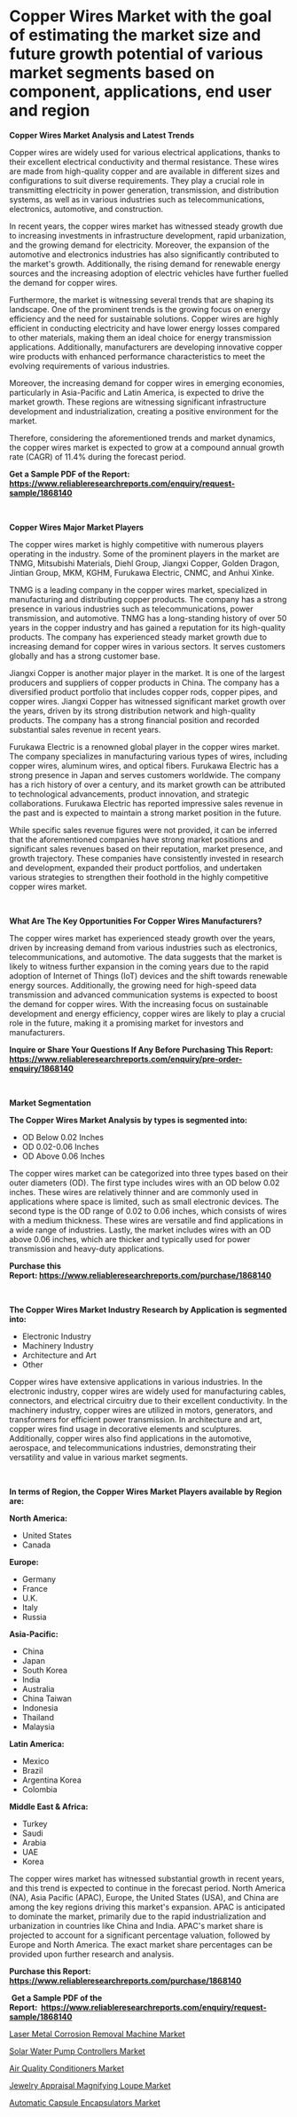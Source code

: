 <p><h1>Copper Wires Market with the goal of estimating the market size and future growth potential of various market segments based on component, applications, end user and region</h1></p><p><strong>Copper Wires Market Analysis and Latest Trends</strong></p>
<p><p>Copper wires are widely used for various electrical applications, thanks to their excellent electrical conductivity and thermal resistance. These wires are made from high-quality copper and are available in different sizes and configurations to suit diverse requirements. They play a crucial role in transmitting electricity in power generation, transmission, and distribution systems, as well as in various industries such as telecommunications, electronics, automotive, and construction.</p><p>In recent years, the copper wires market has witnessed steady growth due to increasing investments in infrastructure development, rapid urbanization, and the growing demand for electricity. Moreover, the expansion of the automotive and electronics industries has also significantly contributed to the market's growth. Additionally, the rising demand for renewable energy sources and the increasing adoption of electric vehicles have further fuelled the demand for copper wires.</p><p>Furthermore, the market is witnessing several trends that are shaping its landscape. One of the prominent trends is the growing focus on energy efficiency and the need for sustainable solutions. Copper wires are highly efficient in conducting electricity and have lower energy losses compared to other materials, making them an ideal choice for energy transmission applications. Additionally, manufacturers are developing innovative copper wire products with enhanced performance characteristics to meet the evolving requirements of various industries.</p><p>Moreover, the increasing demand for copper wires in emerging economies, particularly in Asia-Pacific and Latin America, is expected to drive the market growth. These regions are witnessing significant infrastructure development and industrialization, creating a positive environment for the market.</p><p>Therefore, considering the aforementioned trends and market dynamics, the copper wires market is expected to grow at a compound annual growth rate (CAGR) of 11.4% during the forecast period.</p></p>
<p><strong>Get a Sample PDF of the Report:&nbsp; <a href="https://www.reliableresearchreports.com/enquiry/request-sample/1868140">https://www.reliableresearchreports.com/enquiry/request-sample/1868140</a></strong></p>
<p>&nbsp;</p>
<p><strong>Copper Wires Major Market Players</strong></p>
<p><p>The copper wires market is highly competitive with numerous players operating in the industry. Some of the prominent players in the market are TNMG, Mitsubishi Materials, Diehl Group, Jiangxi Copper, Golden Dragon, Jintian Group, MKM, KGHM, Furukawa Electric, CNMC, and Anhui Xinke.</p><p>TNMG is a leading company in the copper wires market, specialized in manufacturing and distributing copper products. The company has a strong presence in various industries such as telecommunications, power transmission, and automotive. TNMG has a long-standing history of over 50 years in the copper industry and has gained a reputation for its high-quality products. The company has experienced steady market growth due to increasing demand for copper wires in various sectors. It serves customers globally and has a strong customer base.</p><p>Jiangxi Copper is another major player in the market. It is one of the largest producers and suppliers of copper products in China. The company has a diversified product portfolio that includes copper rods, copper pipes, and copper wires. Jiangxi Copper has witnessed significant market growth over the years, driven by its strong distribution network and high-quality products. The company has a strong financial position and recorded substantial sales revenue in recent years.</p><p>Furukawa Electric is a renowned global player in the copper wires market. The company specializes in manufacturing various types of wires, including copper wires, aluminum wires, and optical fibers. Furukawa Electric has a strong presence in Japan and serves customers worldwide. The company has a rich history of over a century, and its market growth can be attributed to technological advancements, product innovation, and strategic collaborations. Furukawa Electric has reported impressive sales revenue in the past and is expected to maintain a strong market position in the future.</p><p>While specific sales revenue figures were not provided, it can be inferred that the aforementioned companies have strong market positions and significant sales revenues based on their reputation, market presence, and growth trajectory. These companies have consistently invested in research and development, expanded their product portfolios, and undertaken various strategies to strengthen their foothold in the highly competitive copper wires market.</p></p>
<p>&nbsp;</p>
<p><strong>What Are The Key Opportunities For Copper Wires Manufacturers?</strong></p>
<p><p>The copper wires market has experienced steady growth over the years, driven by increasing demand from various industries such as electronics, telecommunications, and automotive. The data suggests that the market is likely to witness further expansion in the coming years due to the rapid adoption of Internet of Things (IoT) devices and the shift towards renewable energy sources. Additionally, the growing need for high-speed data transmission and advanced communication systems is expected to boost the demand for copper wires. With the increasing focus on sustainable development and energy efficiency, copper wires are likely to play a crucial role in the future, making it a promising market for investors and manufacturers.</p></p>
<p><strong>Inquire or Share Your Questions If Any Before Purchasing This Report: <a href="https://www.reliableresearchreports.com/enquiry/pre-order-enquiry/1868140">https://www.reliableresearchreports.com/enquiry/pre-order-enquiry/1868140</a></strong></p>
<p>&nbsp;</p>
<p><strong>Market Segmentation</strong></p>
<p><strong>The Copper Wires Market Analysis by types is segmented into:</strong></p>
<p><ul><li>OD Below 0.02 Inches</li><li>OD 0.02-0.06 Inches</li><li>OD Above 0.06 Inches</li></ul></p>
<p><p>The copper wires market can be categorized into three types based on their outer diameters (OD). The first type includes wires with an OD below 0.02 inches. These wires are relatively thinner and are commonly used in applications where space is limited, such as small electronic devices. The second type is the OD range of 0.02 to 0.06 inches, which consists of wires with a medium thickness. These wires are versatile and find applications in a wide range of industries. Lastly, the market includes wires with an OD above 0.06 inches, which are thicker and typically used for power transmission and heavy-duty applications.</p></p>
<p><strong>Purchase this Report:&nbsp;<a href="https://www.reliableresearchreports.com/purchase/1868140">https://www.reliableresearchreports.com/purchase/1868140</a></strong></p>
<p>&nbsp;</p>
<p><strong>The Copper Wires Market Industry Research by Application is segmented into:</strong></p>
<p><ul><li>Electronic Industry</li><li>Machinery Industry</li><li>Architecture and Art</li><li>Other</li></ul></p>
<p><p>Copper wires have extensive applications in various industries. In the electronic industry, copper wires are widely used for manufacturing cables, connectors, and electrical circuitry due to their excellent conductivity. In the machinery industry, copper wires are utilized in motors, generators, and transformers for efficient power transmission. In architecture and art, copper wires find usage in decorative elements and sculptures. Additionally, copper wires also find applications in the automotive, aerospace, and telecommunications industries, demonstrating their versatility and value in various market segments.</p></p>
<p>&nbsp;</p>
<p><strong>In terms of Region, the Copper Wires Market Players available by Region are:</strong></p>
<p>
    <p> <strong> North America: </strong>
        <ul>
            <li>United States</li>
            <li>Canada</li>
        </ul>
        </p> 
    <p> <strong> Europe: </strong>
        <ul>
            <li>Germany</li>
            <li>France</li>
            <li>U.K.</li>
            <li>Italy</li>
            <li>Russia</li>
        </ul>
        </p> 
    <p> <strong> Asia-Pacific: </strong>
        <ul>
            <li>China</li>
            <li>Japan</li>
            <li>South Korea</li>
            <li>India</li>
            <li>Australia</li>
            <li>China Taiwan</li>
            <li>Indonesia</li>
            <li>Thailand</li>
            <li>Malaysia</li>
        </ul>
        </p> 
    <p> <strong> Latin America: </strong>
        <ul>
            <li>Mexico</li>
            <li>Brazil</li>
            <li>Argentina Korea</li>
            <li>Colombia</li>
        </ul>
        </p> 
    <p> <strong> Middle East & Africa: </strong>
        <ul>
            <li>Turkey</li>
            <li>Saudi</li>
            <li>Arabia</li>
            <li>UAE</li>
            <li>Korea</li>
        </ul>
    </p>
    </p>
<p><p>The copper wires market has witnessed substantial growth in recent years, and this trend is expected to continue in the forecast period. North America (NA), Asia Pacific (APAC), Europe, the United States (USA), and China are among the key regions driving this market's expansion. APAC is anticipated to dominate the market, primarily due to the rapid industrialization and urbanization in countries like China and India. APAC's market share is projected to account for a significant percentage valuation, followed by Europe and North America. The exact market share percentages can be provided upon further research and analysis.</p></p>
<p><strong>Purchase this Report: <a href="https://www.reliableresearchreports.com/purchase/1868140">https://www.reliableresearchreports.com/purchase/1868140</a></strong></p>
<p>&nbsp;<strong>Get a Sample PDF of the Report:&nbsp;&nbsp;<a href="https://www.reliableresearchreports.com/enquiry/request-sample/1868140">https://www.reliableresearchreports.com/enquiry/request-sample/1868140</a></strong></p>
<p><strong></strong></p>
<p><p><a href="https://medium.com/@nelsonhauck/laser-metal-corrosion-removal-machine-market-comprehensive-assessment-by-type-application-and-5ad766cc905b">Laser Metal Corrosion Removal Machine Market</a></p><p><a href="https://medium.com/@donaldortega4f/solar-water-pump-controllers-market-trends-and-market-analysis-forecasted-for-period-2023-2030-550e8469333f">Solar Water Pump Controllers Market</a></p><p><a href="https://medium.com/@sandyabbott2023/air-quality-conditioners-market-comprehensive-assessment-by-type-application-and-geography-e1a660e78b30">Air Quality Conditioners Market</a></p><p><a href="https://medium.com/@larrycrooks1923/jewelry-appraisal-magnifying-loupe-market-size-cagr-trends-2024-2030-ccbc4c746dc0">Jewelry Appraisal Magnifying Loupe Market</a></p><p><a href="https://medium.com/@leliajewess/automatic-capsule-encapsulators-market-insights-into-market-cagr-market-trends-and-growth-b22caac195f5">Automatic Capsule Encapsulators Market</a></p></p>